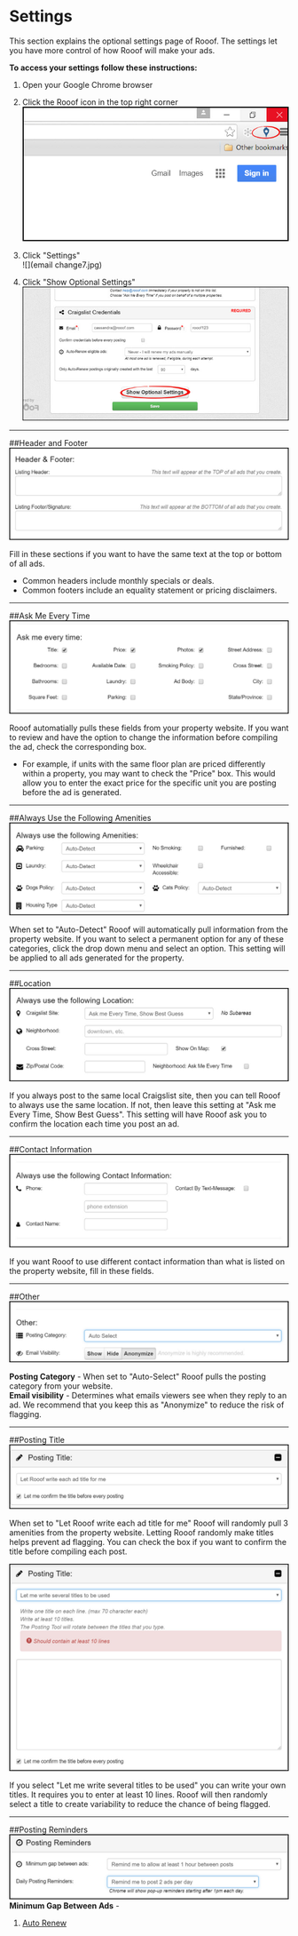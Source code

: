 # Settings
This section explains the optional settings page of Rooof. The settings let you have more control of how Rooof will make your ads.

**To access your settings follow these instructions:**

1. Open your Google Chrome browser
2. Click the Rooof icon in the top right corner
![](chrome2.jpg)

3. Click "Settings"<br>
![](email change7.jpg)

4. Click "Show Optional Settings"<br>
![](photos2.jpg)
---
##Header and Footer
![](settings1.jpg)

Fill in these sections if you want to have the same text at the top or bottom of all ads.
- Common headers include monthly specials or deals.
- Common footers include an equality statement or pricing disclaimers.
- ---

##Ask Me Every Time
![](settings2.jpg)

Rooof automatially pulls these fields from your property website. If you want to review and have the option to change the information before compiling the ad, check the corresponding box.

- For example, if units with the same floor plan are priced differently within a property, you may want to check the "Price" box. This would allow you to enter the exact price for the specific unit you are posting before the ad is generated.
- ---

##Always Use the Following Amenities
![](settings3.jpg)

When set to "Auto-Detect" Rooof will automatically pull information from the property website. If you want to select a permanent option for any of these categories, click the drop down menu and select an option. This setting will be applied to all ads generated for the property.<br>

---
##Location
![](settings4.jpg)

If you always post to the same local Craigslist site, then you can tell Rooof to always use the same location. If not, then leave this setting at "Ask me Every Time, Show Best Guess". This setting will have Rooof ask you to confirm the location each time you post an ad.

---
##Contact Information
![](settings5.jpg)

If you want Rooof to use different contact information than what is listed on the property website, fill in these fields.

---
##Other
![](settings6.jpg)

**Posting Category** -  When set to "Auto-Select" Rooof pulls the posting category from your website.<br>
**Email visibility** - Determines what emails viewers see when they reply to an ad. We recommend that you keep this as "Anonymize" to reduce the risk of flagging.

---
##Posting Title
![](settings7.jpg)

When set to "Let Rooof write each ad title for me" Rooof will randomly pull 3 amenities from the property website. Letting Rooof randomly make titles helps prevent ad flagging. You can check the box if you want to confirm the title before compiling each post.

![](settings8.jpg)

If you select "Let me write several titles to be used" you can write your own titles. It requires you to enter at least 10 lines. Rooof will then randomly select a title to create variability to reduce the chance of being flagged.

---
##Posting Reminders
![](settings9.jpg)
**Minimum Gap Between Ads** - 

1. [Auto Renew](https://rooof.gitbooks.io/rooof-user-manual/content/auto-renew.html)
